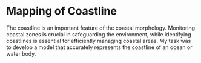 # Mapping of Coastline

The coastline is an important feature of the coastal morphology. Monitoring coastal zones is crucial in safeguarding the environment, while identifying coastlines is essential for efficiently managing coastal areas. My task was to develop a model that accurately represents the coastline of an ocean or water body.



